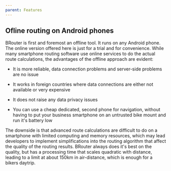 ```yaml
---
parent: Features
---
```


## Ofline routing on Android phones

BRouter is first and foremost an offline tool. It runs on any Android phone. The
online version offered here is just for a trial and for convenience. While many
smartphone routing software use online services to do the actual route
calculations, the advantages of the offline approach are evident:

- It is more reliable, data connection problems and server-side problems are no
  issue

- It works in foreign countries where data connections are either not available
  or very expensive

- It does not raise any data privacy issues

- You can use a cheap dedicated, second phone for navigation, without having to
  put your business smartphone on an untrusted bike mount and run it's battery
  low

The downside is that advanced route calculations are difficult to do on a
smartphone with limited computing and memory resources, which may lead
developers to implement simplifications into the routing algorithm that affect
the quality of the routing results. BRouter always does it's best on the
quality, but has a processing time that scales quadratic with distance, leading
to a limit at about 150km in air-distance, which is enough for a bikers daytrip.
